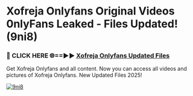 # Xofreja Onlyfans Original Videos 0nlyFans Leaked - Files Updated! (9ni8)

<h3>🔴 CLICK HERE 🌐==►► <a href="https://tinyurl.com/ehrbuxhb" rel="nofollow">Xofreja Onlyfans Updated Files</a></h3>

Get Xofreja Onlyfans and all content. Now you can access all videos and pictures of Xofreja Onlyfans. New Updated Files 2025!

[![9ni8](https://i.imgur.com/lVYEuWS.gif)](https://tinyurl.com/ehrbuxhb)
